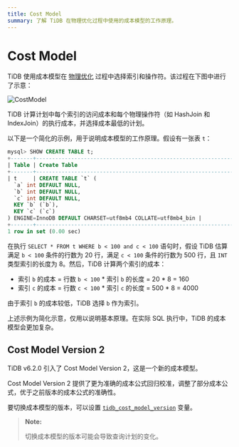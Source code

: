 ```yaml
---
title: Cost Model
summary: 了解 TiDB 在物理优化过程中使用的成本模型的工作原理。
---
```


# Cost Model

TiDB 使用成本模型在 [物理优化](/sql-physical-optimization.md) 过程中选择索引和操作符。该过程在下图中进行了示意：

![CostModel](https://docs-download.pingcap.com/media/images/docs/cost-model.png)

TiDB 计算计划中每个索引的访问成本和每个物理操作符（如 HashJoin 和 IndexJoin）的执行成本，并选择成本最低的计划。

以下是一个简化的示例，用于说明成本模型的工作原理。假设有一张表 `t`：

```sql
mysql> SHOW CREATE TABLE t;
+-------+-----------------------------------------------------------------------------------------------------------------------------------------------------------------------------------------------------+
| Table | Create Table                                                                                                                                                                                        |
+-------+-----------------------------------------------------------------------------------------------------------------------------------------------------------------------------------------------------+
| t     | CREATE TABLE `t` (
  `a` int DEFAULT NULL,
  `b` int DEFAULT NULL,
  `c` int DEFAULT NULL,
  KEY `b` (`b`),
  KEY `c` (`c`)
) ENGINE=InnoDB DEFAULT CHARSET=utf8mb4 COLLATE=utf8mb4_bin |
+-------+-----------------------------------------------------------------------------------------------------------------------------------------------------------------------------------------------------+
1 row in set (0.00 sec)
```

在执行 `SELECT * FROM t WHERE b < 100 and c < 100` 语句时，假设 TiDB 估算满足 `b < 100` 条件的行数为 20 行，满足 `c < 100` 条件的行数为 500 行，且 `INT` 类型索引的长度为 8。然后，TiDB 计算两个索引的成本：

+ 索引 `b` 的成本 = 行数 `b < 100` \* 索引 `b` 的长度 = 20 \* 8 = 160
+ 索引 `c` 的成本 = 行数 `c < 100` \* 索引 `c` 的长度 = 500 \* 8 = 4000

由于索引 `b` 的成本较低，TiDB 选择 `b` 作为索引。

上述示例为简化示意，仅用以说明基本原理。在实际 SQL 执行中，TiDB 的成本模型会更加复杂。

## Cost Model Version 2

TiDB v6.2.0 引入了 Cost Model Version 2，这是一个新的成本模型。

Cost Model Version 2 提供了更为准确的成本公式回归校准，调整了部分成本公式，优于之前版本的成本公式的准确性。

要切换成本模型的版本，可以设置 [`tidb_cost_model_version`](/system-variables.md#tidb_cost_model_version-new-in-v620) 变量。

> **Note:**
>
> 切换成本模型的版本可能会导致查询计划的变化。